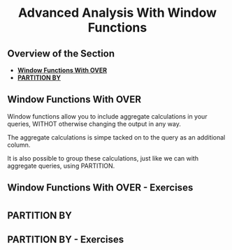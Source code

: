 <h1 align="center">Advanced Analysis With Window Functions</h1>

## Overview of the Section
* **[Window Functions With OVER](#Window-Functions-With-OVER)**
* **[PARTITION BY](#PARTITION-BY)**

## Window Functions With OVER
Window functions allow you to include aggregate calculations in your queries, WITHOT otherwise changing the output in any way.

The aggregate calculations is simpe tacked on to the query as an additional column.

It is also possible to group these calculations, just like we can with aggregate queries, using PARTITION.

## Window Functions With OVER - Exercises
#

## PARTITION BY

## PARTITION BY - Exercises
#